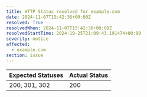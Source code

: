 ```yaml
---
title: HTTP Status resolved for example.com
date: 2024-11-07T15:42:36+00:00Z
resolved: True
resolvedWhen: 2024-11-07T15:42:36+00:00Z
resolvedStartTime: 2024-10-25T21:09:43.191474+00:00
severity: notice
affected:
  - example.com
section: issue
---
```


| Expected Statuses | Actual Status  |
|-------------------|----------------|
| 200, 301, 302 | 200 |
